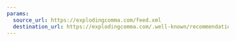 ```yaml
---
params:
  source_url: https://explodingcomma.com/feed.xml
  destination_url: https://explodingcomma.com/.well-known/recommendations.opml
---
```

